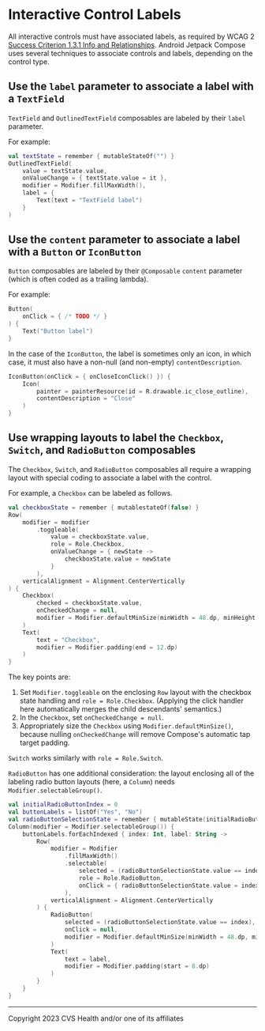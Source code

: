 # Interactive Control Labels
All interactive controls must have associated labels, as required by WCAG 2 [Success Criterion 1.3.1 Info and Relationships](https://www.w3.org/TR/WCAG21/#info-and-relationships). Android Jetpack Compose uses several techniques to associate controls and labels, depending on the control type.

## Use the `label` parameter to associate a label with a `TextField`

`TextField` and `OutlinedTextField` composables are labeled by their `label` parameter.

For example:

```kotlin
val textState = remember { mutableStateOf("") }
OutlinedTextField(
    value = textState.value,
    onValueChange = { textState.value = it },
    modifier = Modifier.fillMaxWidth(),
    label = {
        Text(text = "TextField label")
    }
)
```

## Use the `content` parameter to associate a label with a `Button` or `IconButton`

`Button` composables are labeled by their `@Composable` `content` parameter (which is often coded as a trailing lambda). 

For example:

```kotlin
Button(
    onClick = { /* TODO */ }
) {
    Text("Button label")
}
```

In the case of the `IconButton`, the label is sometimes only an icon, in which case, it must also have a non-null (and non-empty) `contentDescription`.

```kotlin
IconButton(onClick = { onCloseIconClick() }) {
    Icon(
        painter = painterResource(id = R.drawable.ic_close_outline),
        contentDescription = "Close"
    )
}
```

## Use wrapping layouts to label the `Checkbox`, `Switch`, and `RadioButton` composables

The `Checkbox`, `Switch`, and `RadioButton` composables all require a wrapping layout with special coding to associate a label with the control.

For example, a `Checkbox` can be labeled as follows.

```kotlin
val checkboxState = remember { mutablestateOf(false) }
Row(
    modifier = modifier
        .toggleable(
            value = checkboxState.value,
            role = Role.Checkbox,
            onValueChange = { newState -> 
                checkboxState.value = newState
            } 
        ),
    verticalAlignment = Alignment.CenterVertically
) {
    Checkbox(
        checked = checkboxState.value,
        onCheckedChange = null,
        modifier = Modifier.defaultMinSize(minWidth = 48.dp, minHeight = 48.dp)
    )
    Text(
        text = "Checkbox", 
        modifier = Modifier.padding(end = 12.dp)
    )
}
```

The key points are:
1. Set `Modifier.toggleable` on the enclosing `Row` layout with the checkbox state handling and `role = Role.Checkbox`. (Applying the click handler here automatically merges the child descendants' semantics.)
2. In the `Checkbox`, set `onCheckedChange = null`.
3. Appropriately size the `Checkbox` using `Modifier.defaultMinSize()`, because nulling `onCheckedChange` will remove Compose's automatic tap target padding.  

`Switch` works similarly with `role = Role.Switch`.

`RadioButton` has one additional consideration: the layout enclosing all of the labeling radio button layouts (here, a `Column`) needs `Modifier.selectableGroup()`.

```kotlin
val initialRadioButtonIndex = 0
val buttonLabels = listOf("Yes", "No")
val radioButtonSelectionState = remember { mutableState(initialRadioButtonIndex) }
Column(modifier = Modifier.selectableGroup()) {
    buttonLabels.forEachIndexed { index: Int, label: String ->
        Row(
            modifier = Modifier
                .fillMaxWidth()
                .selectable(
                    selected = (radioButtonSelectionState.value == index),
                    role = Role.RadioButton,
                    onClick = { radioButtonSelectionState.value = index }
                ),
            verticalAlignment = Alignment.CenterVertically
        ) {
            RadioButton(
                selected = (radioButtonSelectionState.value == index),
                onClick = null,
                modifier = Modifier.defaultMinSize(minWidth = 48.dp, minHeight = 48.dp)
            )
            Text(
                text = label, 
                modifier = Modifier.padding(start = 8.dp)
            )
        }
    }
}
```

----

Copyright 2023 CVS Health and/or one of its affiliates
